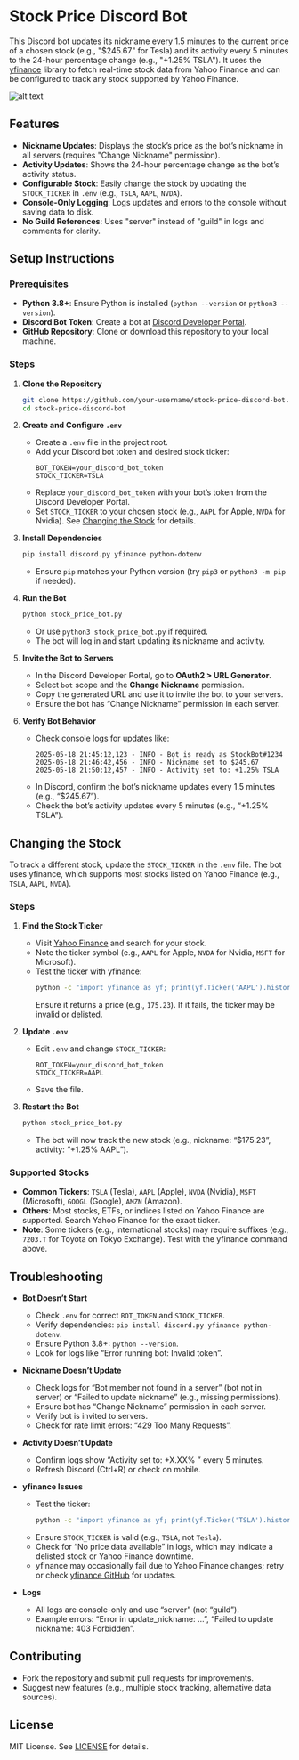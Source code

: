 # Stock Price Discord Bot

This Discord bot updates its nickname every 1.5 minutes to the current price of a chosen stock (e.g., "$245.67" for Tesla) and its activity every 5 minutes to the 24-hour percentage change (e.g., "+1.25% TSLA"). It uses the [yfinance](https://pypi.org/project/yfinance/) library to fetch real-time stock data from Yahoo Finance and can be configured to track any stock supported by Yahoo Finance.

![alt text](https://media.discordapp.net/attachments/1041966384428634162/1373847406512308295/Screenshot_2025-05-18_at_10.17.41_PM.png?ex=682be69a&is=682a951a&hm=01bc7f2a74bddf99704cc5cbea20ff89ab5995e2416732965b9d00002f0958a9&=&format=webp&quality=lossless&width=856&height=344 "Example")

## Features
- **Nickname Updates**: Displays the stock’s price as the bot’s nickname in all servers (requires "Change Nickname" permission).
- **Activity Updates**: Shows the 24-hour percentage change as the bot’s activity status.
- **Configurable Stock**: Easily change the stock by updating the `STOCK_TICKER` in `.env` (e.g., `TSLA`, `AAPL`, `NVDA`).
- **Console-Only Logging**: Logs updates and errors to the console without saving data to disk.
- **No Guild References**: Uses "server" instead of "guild" in logs and comments for clarity.

## Setup Instructions

### Prerequisites
- **Python 3.8+**: Ensure Python is installed (`python --version` or `python3 --version`).
- **Discord Bot Token**: Create a bot at [Discord Developer Portal](https://discord.com/developers/applications).
- **GitHub Repository**: Clone or download this repository to your local machine.

### Steps
1. **Clone the Repository**
   ```bash
   git clone https://github.com/your-username/stock-price-discord-bot.git
   cd stock-price-discord-bot
   ```

2. **Create and Configure `.env`**
   - Create a `.env` file in the project root.
   - Add your Discord bot token and desired stock ticker:
     ```env
     BOT_TOKEN=your_discord_bot_token
     STOCK_TICKER=TSLA
     ```
   - Replace `your_discord_bot_token` with your bot’s token from the Discord Developer Portal.
   - Set `STOCK_TICKER` to your chosen stock (e.g., `AAPL` for Apple, `NVDA` for Nvidia). See [Changing the Stock](#changing-the-stock) for details.

3. **Install Dependencies**
   ```bash
   pip install discord.py yfinance python-dotenv
   ```
   - Ensure `pip` matches your Python version (try `pip3` or `python3 -m pip` if needed).

4. **Run the Bot**
   ```bash
   python stock_price_bot.py
   ```
   - Or use `python3 stock_price_bot.py` if required.
   - The bot will log in and start updating its nickname and activity.

5. **Invite the Bot to Servers**
   - In the Discord Developer Portal, go to **OAuth2 > URL Generator**.
   - Select `bot` scope and the **Change Nickname** permission.
   - Copy the generated URL and use it to invite the bot to your servers.
   - Ensure the bot has “Change Nickname” permission in each server.

6. **Verify Bot Behavior**
   - Check console logs for updates like:
     ```
     2025-05-18 21:45:12,123 - INFO - Bot is ready as StockBot#1234
     2025-05-18 21:46:42,456 - INFO - Nickname set to $245.67
     2025-05-18 21:50:12,457 - INFO - Activity set to: +1.25% TSLA
     ```
   - In Discord, confirm the bot’s nickname updates every 1.5 minutes (e.g., “$245.67”).
   - Check the bot’s activity updates every 5 minutes (e.g., “+1.25% TSLA”).

## Changing the Stock

To track a different stock, update the `STOCK_TICKER` in the `.env` file. The bot uses yfinance, which supports most stocks listed on Yahoo Finance (e.g., `TSLA`, `AAPL`, `NVDA`).

### Steps
1. **Find the Stock Ticker**
   - Visit [Yahoo Finance](https://finance.yahoo.com/) and search for your stock.
   - Note the ticker symbol (e.g., `AAPL` for Apple, `NVDA` for Nvidia, `MSFT` for Microsoft).
   - Test the ticker with yfinance:
     ```bash
     python -c "import yfinance as yf; print(yf.Ticker('AAPL').history(period='1d')['Close'].iloc[-1])"
     ```
     Ensure it returns a price (e.g., `175.23`). If it fails, the ticker may be invalid or delisted.

2. **Update `.env`**
   - Edit `.env` and change `STOCK_TICKER`:
     ```env
     BOT_TOKEN=your_discord_bot_token
     STOCK_TICKER=AAPL
     ```
   - Save the file.

3. **Restart the Bot**
   ```bash
   python stock_price_bot.py
   ```
   - The bot will now track the new stock (e.g., nickname: “$175.23”, activity: “+1.25% AAPL”).

### Supported Stocks
- **Common Tickers**: `TSLA` (Tesla), `AAPL` (Apple), `NVDA` (Nvidia), `MSFT` (Microsoft), `GOOGL` (Google), `AMZN` (Amazon).
- **Others**: Most stocks, ETFs, or indices listed on Yahoo Finance are supported. Search Yahoo Finance for the exact ticker.
- **Note**: Some tickers (e.g., international stocks) may require suffixes (e.g., `7203.T` for Toyota on Tokyo Exchange). Test with the yfinance command above.

## Troubleshooting
- **Bot Doesn’t Start**
  - Check `.env` for correct `BOT_TOKEN` and `STOCK_TICKER`.
  - Verify dependencies: `pip install discord.py yfinance python-dotenv`.
  - Ensure Python 3.8+: `python --version`.
  - Look for logs like “Error running bot: Invalid token”.

- **Nickname Doesn’t Update**
  - Check logs for “Bot member not found in a server” (bot not in server) or “Failed to update nickname” (e.g., missing permissions).
  - Ensure bot has “Change Nickname” permission in each server.
  - Verify bot is invited to servers.
  - Check for rate limit errors: “429 Too Many Requests”.

- **Activity Doesn’t Update**
  - Confirm logs show “Activity set to: +X.XX% <TICKER>” every 5 minutes.
  - Refresh Discord (Ctrl+R) or check on mobile.

- **yfinance Issues**
  - Test the ticker:
    ```bash
    python -c "import yfinance as yf; print(yf.Ticker('TSLA').history(period='1d')['Close'].iloc[-1])"
    ```
  - Ensure `STOCK_TICKER` is valid (e.g., `TSLA`, not `Tesla`).
  - Check for “No <TICKER> price data available” in logs, which may indicate a delisted stock or Yahoo Finance downtime.
  - yfinance may occasionally fail due to Yahoo Finance changes; retry or check [yfinance GitHub](https://github.com/ranaroussi/yfinance) for updates.

- **Logs**
  - All logs are console-only and use “server” (not “guild”).
  - Example errors: “Error in update_nickname: ...”, “Failed to update nickname: 403 Forbidden”.

## Contributing
- Fork the repository and submit pull requests for improvements.
- Suggest new features (e.g., multiple stock tracking, alternative data sources).

## License
MIT License. See [LICENSE](LICENSE) for details.
